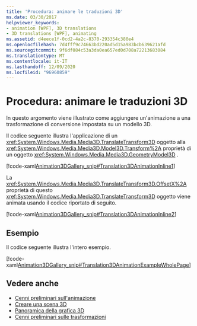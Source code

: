 ```yaml
---
title: 'Procedura: animare le traduzioni 3D'
ms.date: 03/30/2017
helpviewer_keywords:
- animation [WPF], 3D translations
- 3D translations [WPF], animating
ms.assetid: d4eece1f-0cd2-4a2c-8370-293354c380e4
ms.openlocfilehash: 7d4fff9c74663bd220ad5d15a983bcb639621afd
ms.sourcegitcommit: 9f6df084c53a3da0ea657ed0d708a72213683084
ms.translationtype: MT
ms.contentlocale: it-IT
ms.lasthandoff: 12/09/2020
ms.locfileid: "96960859"
---
```

# <a name="how-to-animate-3d-translations"></a>Procedura: animare le traduzioni 3D
In questo argomento viene illustrato come aggiungere un'animazione a una trasformazione di conversione impostata su un modello 3D.  
  
 Il codice seguente illustra l'applicazione di un <xref:System.Windows.Media.Media3D.TranslateTransform3D> oggetto alla <xref:System.Windows.Media.Media3D.Model3D.Transform%2A> proprietà di un oggetto <xref:System.Windows.Media.Media3D.GeometryModel3D> .  
  
 [!code-xaml[Animation3DGallery_snip#Translation3DAnimationInline1](~/samples/snippets/csharp/VS_Snippets_Wpf/Animation3DGallery_snip/CS/Translation3DAnimationExample.xaml#translation3danimationinline1)]  
  
 La <xref:System.Windows.Media.Media3D.TranslateTransform3D.OffsetX%2A> proprietà di questo <xref:System.Windows.Media.Media3D.TranslateTransform3D> oggetto viene animata usando il codice riportato di seguito.  
  
 [!code-xaml[Animation3DGallery_snip#Translation3DAnimationInline2](~/samples/snippets/csharp/VS_Snippets_Wpf/Animation3DGallery_snip/CS/Translation3DAnimationExample.xaml#translation3danimationinline2)]  
  
## <a name="example"></a>Esempio  
 Il codice seguente illustra l'intero esempio.  
  
 [!code-xaml[Animation3DGallery_snip#Translation3DAnimationExampleWholePage](~/samples/snippets/csharp/VS_Snippets_Wpf/Animation3DGallery_snip/CS/Translation3DAnimationExample.xaml#translation3danimationexamplewholepage)]  
  
## <a name="see-also"></a>Vedere anche

- [Cenni preliminari sull'animazione](animation-overview.md)
- [Creare una scena 3D](how-to-create-a-3-d-scene.md)
- [Panoramica della grafica 3D](3-d-graphics-overview.md)
- [Cenni preliminari sulle trasformazioni](transforms-overview.md)
